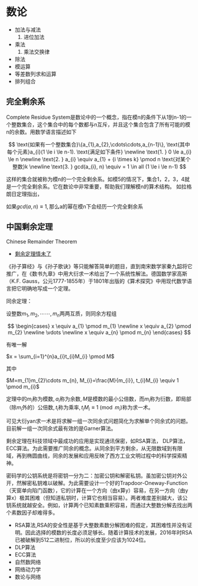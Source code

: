 # 数论

- 加法与减法
    1. 进位加法
- 乘法
    1. 乘法交换律
- 除法
- 模运算
- 等差数列求和运算
- 排列组合

## 完全剩余系
Complete Residue System是数论中的一个概念，指在模n的条件下从1到n-1的一个整数集合，这个集合中的每个数都与n互斥，并且这个集合包含了所有可能的模n的余数。用数学语言描述如下

$$
\text{如果有一个整数集合}\{a_{1},a_{2},\cdots\cdots,a_{n-1}\}, \text{其中每个元素}a_{i}(1 \le i \le n-1). \text{满足如下条件} \newline
\text{1. } 0 \le a_{i} \le n \newline
\text{2. } a_{i} \equiv a_{1} + {i \times k} \pmod n \text{对某个整数}k \newline
\text{3. } gcd(a_{i}, n) \equiv = 1 \in all (1 \le i \le n-1)
$$

这样的集合就被称为模n的一个完全剩余系。如模5的情况下，集合1，2，3，4就是一个完全剩余系。它在数论中非常重要，帮助我们理解模n的算术结构。
如拉格朗日定理指出，

$\text{如果} gcd(a,n) \equiv 1, \text{那么a的幂在模n下会经历一个完全剩余系}$



## 中国剩余定理

Chinese Remainder Theorem

- [剩余定理情未了](https://mp.weixin.qq.com/s/H1ZYmHPXXi_iwCoFdZfmGg)

《孙子算经》与《孙子歌诀》等只能解答简单的题目，直到南宋数学家秦九韶将它推广，在《数书九章》中用大衍求一术给出了一个系统性解法。德国数学家高斯（K.F. Gauss，公元1777-1855年）于1801年出版的《算术探究》中用现代数学语言把它明确地写成一个定理。

同余定理：

$\text{设整数} m_{1}, m_{2}, \cdots\cdots, m_{n} \text{两两互质，则同余方程组}$

$$
\begin{cases}
x \equiv a_{1} \pmod m_{1} \newline
x \equiv a_{2} \pmod m_{2} \newline
 \vdots \newline
x \equiv a_{n} \pmod m_{n}
\end{cases}
$$

有唯一解

$x = \sum_{i=1}^{n}a_{i}t_{i}M_{i} \pmod M$

其中

$M=m_{1}m_{2}\cdots m_{n}, M_{i}=\frac{M}{m_{i}}, t_{i}M_{i} \equiv 1 \pmod m_{i}$

$\text{定理中的}m_{i}\text{称为模数}, a_{i}\text{称为余数}, M\text{是模数的最小公倍数，而}m_{i}\text{称为衍数，即局部（除}m_{i}\text{外的）公倍数},t_{i}\text{称为乘率}, t_{i}M_{i}\equiv 1 \pmod m_{i}\text{称为求一术}$。

可见大衍yan求一术是将求解一组一次同余式问题简化为求解单个同余式的问题。目前解一组一次同余式最有效的是Garner算法。

剩余定理在科技领域中最成功的应用是实现通讯保密，如RSA算法， DLP算法，ECC算法。为此需要推广同余的概念。从同余到平方剩余，从无限数域到有限域，再到椭圆曲线，同余的发展和应用反映了西方工业文明过程中的科学探索精神。

密码学的公钥系统是将密钥一分为二：加密公钥和解密私钥。虽加密公钥对外公开，然解密私钥难以破解。为此需要设计一个好的Trapdoor-Oneway-Function（天窗单向陷门函数），它的计算在一个方向（由x算y）容易，在另一方向（由y算x）极其困难（但知道私钥时，计算它也相当容易）。两者难度差别越大，该公钥系统就越安全。例如，计算两个已知素数乘积容易，而通过大整数分解去找出两个素数因子却难得多。

- RSA算法,RSA的安全性是基于大整数素数分解困难的假定，其困难性并没有证明。因此选择的模数的长度必须足够长。随着计算技术的发展，2016年时RSA已被破解到512二进制位，所以的长度至少应该为1024位。
- DLP算法
- ECC算法
- 自然数网络
- 网络动力学
- 数论与网络
